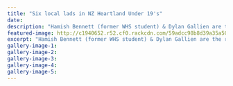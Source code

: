 ```yaml
---
title: "Six local lads in NZ Heartland Under 19's"
date: 
description: "Hamish Bennett (former WHS student) & Dylan Gallien are the returning players for the NZ Heartland Under 19's..."
featured-image: http://c1940652.r52.cf0.rackcdn.com/59adcc98b8d39a35a50005f0/NZ-Heartland-U19-Bennett-Aug-chron.jpg
excerpt: "Hamish Bennett (former WHS student) & Dylan Gallien are the returning players for the NZ Heartland Under 19's at the Jock Hobbs national tournament."
gallery-image-1: 
gallery-image-2: 
gallery-image-3: 
gallery-image-4: 
gallery-image-5: 
---
```

